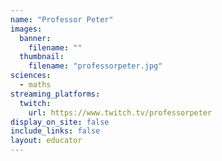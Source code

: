```yaml
---
name: "Professor Peter"
images:
  banner:
    filename: ""
  thumbnail:
    filename: "professorpeter.jpg"
sciences:
  - maths
streaming_platforms:
  twitch:
    url: https://www.twitch.tv/professorpeter
display_on_site: false
include_links: false
layout: educator
---
```

